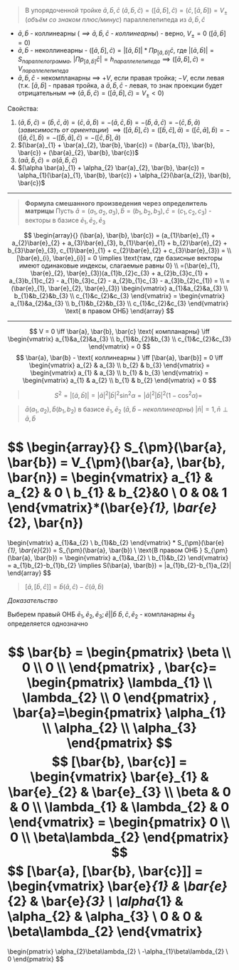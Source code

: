 >В упорядоченной тройке $\bar{a}, \bar{b}, \bar{c}$
>$(\bar{a}, \bar{b}, \bar{c}) = ([\bar{a}, \bar{b}], \bar{c}) = (\bar{c}, [\bar{a}, \bar{b}])= V_{\pm}$ (*объём со знаком плюс/минус*) параллелепипеда из $\bar{a}, \bar{b}, \bar{c}$

- $\bar{a}, \bar{b}$ - коллинеарны (*$\implies \bar{a},\bar{b},\bar{c}$ - коллинеарны*) - верно, $V_{\pm}=0 \ ([\bar{a}, \bar{b}] = 0)$
- $\bar{a}, \bar{b}$ - неколлинеарны - $([\bar{a}, \bar{b}], \bar{c}) = |[\bar{a}, \bar{b}]| * Пр_{[\bar{a}, \bar{b}]}\bar{c}$, где $|[\bar{a}, \bar{b}]| = S_{параллелограмма}$, $|Пр_{[\bar{a}, \bar{b}]} \bar{c}| = h_{параллелепипеда} \implies ([\bar{a}, \bar{b}], \bar{c}) = V_{параллелепипеда}$
- $\bar{a}, \bar{b}, \bar{c}$ - некомпланарны $\implies$ $+V$, если правая тройка; $-V$, если левая (т.к. $[\bar{a},\bar{b}]$ - правая тройка, а $\bar{a}, \bar{b}, \bar{c}$ - левая, то знак проекции будет отрицательным $\implies$ $(\bar{a}, \bar{b}, \bar{c}) = ([\bar{a}, \bar{b}], \bar{c}) = V_{\pm} < 0$)

Свойства:
1. $(\bar{a}, \bar{b}, \bar{c}) = (\bar{b}, \bar{c}, \bar{a}) = (\bar{c}, \bar{a}, \bar{b}) = -(\bar{a}, \bar{c}, \bar{b}) = -(\bar{b}, \bar{a}, \bar{c}) = -(\bar{c}, \bar{b}, \bar{a})$ (*зависимость от ориентации*) $\implies([\bar{a}, \bar{b}], \bar{c}) = ([\bar{b}, \bar{c}], \bar{a}) = ([\bar{c}, \bar{a}], \bar{b}) = -([\bar{a}, \bar{c}], \bar{b}) = -([\bar{b}, \bar{a}], \bar{c}) = -([\bar{c}, \bar{b}], \bar{a})$
2. $(\bar{a}_{1} + \bar{a}_{2}, \bar{b}, \bar{c}) = (\bar{a_{1}}, \bar{b}, \bar{c}) + (\bar{a}_{2}, \bar{b}, \bar{c})$
3. $(\alpha \bar{a}, \bar{b}, \bar{c}) = \alpha(\bar{a}, \bar{b}, \bar{c})$
4. $(\alpha \bar{a}_{1} + \alpha_{2} \bar{a}_{2}, \bar{b}, \bar{c}) = \alpha_{1}(\bar{a}_{1}, \bar{b}, \bar{c}) + \alpha_{2}(\bar{a_{2}}, \bar{b}, \bar{c})$

___

>**Формула смешанного произведения через определитель матрицы**
>Пусть $\bar{a} = (a_{1}, a_{2}, a_{3}), \bar{b} = (b_{1}, b_{2}, b_{3}), \bar{c} = (c_{1}, c_{2}, c_{3})$ - векторы в базисе $\bar{e}_{1}, \bar{e}_{2}, \bar{e}_{3}$ 

$$
\begin{array}{}
(\bar{a}, \bar{b}, \bar{c}) = (a_{1}\bar{e}_{1} + a_{2}\bar{e}_{2} + a_{3}\bar{e}_{3}, b_{1}\bar{e}_{1} + b_{2}\bar{e}_{2} + b_{3}\bar{e}_{3}, c_{1}\bar{e}_{1} + c_{2}\bar{e}_{2} + c_{3}\bar{e}_{3}) = \\
[\bar{e}_{i}, \bar{e}_{i}] = 0 \implies \text{там, где базисные векторы имеют одинаковые индексы, слагаемые равны 0}
\\
=(\bar{e}_{1}, \bar{e}_{2}, \bar{e}_{3})(a_{1}b_{2}c_{3} + a_{2}b_{3}c_{1} + a_{3}b_{1}c_{2} - a_{1}b_{3}c_{2} - a_{2}b_{1}c_{3} - a_{3}b_{2}c_{1}) =  \\
=(\bar{e}_{1}, \bar{e}_{2}, \bar{e}_{3}) \begin{vmatrix}
a_{1}&a_{2}&a_{3} \\
b_{1}&b_{2}&b_{3} \\
c_{1}&c_{2}&c_{3}
\end{vmatrix} = \begin{vmatrix}
a_{1}&a_{2}&a_{3} \\
b_{1}&b_{2}&b_{3} \\
c_{1}&c_{2}&c_{3}
\end{vmatrix} \text{ в правом ОНБ}
\end{array}
$$
___
$$
V = 0 \iff \bar{a}, \bar{b}, \bar{c} \text{ компланарны} \iff
\begin{vmatrix}
a_{1}&a_{2}&a_{3} \\
b_{1}&b_{2}&b_{3} \\
c_{1}&c_{2}&c_{3}
\end{vmatrix} = 0
$$
$$
\bar{a}, \bar{b} - \text{ коллинеарны } \iff [\bar{a}, \bar{b}] = 0 \iff
\begin{vmatrix}
a_{2} & a_{3} \\
b_{2} & b_{3}
\end{vmatrix} = \begin{vmatrix}
a_{1} & a_{3} \\
b_{1} & b_{3}
\end{vmatrix}
= \begin{vmatrix}
a_{1} & a_{2} \\
b_{1} & b_{2}
\end{vmatrix} = 0
$$

>$$
>S^2 = |[\bar{a}, \bar{b}]| = |\bar{a}|^2|\bar{b}|^2\sin^2\alpha = |\bar{a}|^2|\bar{b}|^2 (1-\cos^2\alpha)
=
$$

>$\bar{a}(a_{1}, a_{2}), \bar{b}(b_{1}, b_{2}) \text{ в базисе } \bar{e}_{1}, \bar{e}_{2} \ (\bar{a}, \bar{b} - неколлинеарны)$ 
>$|\bar{n}|=1, \bar{n} \perp \bar{a}, \bar{b}$

$$
\begin{array}{}
S_{\pm}(\bar{a}, \bar{b}) = V_{\pm}(\bar{a}, \bar{b}, \bar{n})
= \begin{vmatrix}
a_{1} & a_{2} & 0 \\
b_{1} & b_{2}&0 \\
0 & 0& 1
\end{vmatrix}*(\bar{e}_{1}, \bar{e}_{2}, \bar{n})
= 
\begin{vmatrix}
a_{1}&a_{2} \\
b_{1}&b_{2}
\end{vmatrix} * S_{\pm}(\bar{e}_{1}, \bar{e}_{2}) = S_{\pm}(\bar{a}, \bar{b}) \\
\text{В правом ОНБ } S_{\pm}(\bar{a}, \bar{b}) = 
\begin{vmatrix}
a_{1}&a_{2} \\
b_{1}&b_{2}
\end{vmatrix} = a_{1}b_{2}-b_{1}b_{2} \implies S(\bar{a}, \bar{b}) = |a_{1}b_{2}-b_{1}a_{2}|
\end{array}
$$

>$[\bar{a}, [\bar{b}, \bar{c}]] = \bar{b}(\bar{a}, \bar{c}) - \bar{c}(\bar{a}, \bar{b})$

*Доказательство*

Выберем правый ОНБ $\bar{e}_{1}, \bar{e}_{2}, \bar{e}_{3}; \bar{e} ||\bar{b}$
$\bar{b}, \bar{c}, \bar{e}_{2}$ - компланарны
$\bar{e}_{3}$ определяется однозначно

$$
\bar{b} =
\begin{pmatrix}
\beta \\
0 \\
0 \\
\end{pmatrix}
,
\bar{c}= \begin{pmatrix}
\lambda_{1} \\
\lambda_{2} \\
0
\end{pmatrix}
,
\bar{a}=\begin{pmatrix}
 \alpha_{1} \\
\alpha_{2} \\
\alpha_{3}
\end{pmatrix}
$$
$$
[\bar{b}, \bar{c}] =
\begin{vmatrix}
\bar{e}_{1} & \bar{e}_{2} & \bar{e}_{3} \\
\beta & 0 & 0 \\
\lambda_{1} & \lambda_{2} & 0
\end{vmatrix}
= \begin{pmatrix}
0 \\
0 \\
\beta\lambda_{2}
\end{pmatrix}
$$
$$
[\bar{a}, [\bar{b}, \bar{c}]] = 
\begin{vmatrix}
\bar{e}_{1} & \bar{e}_{2} & \bar{e}_{3} \\
\alpha_{1} & \alpha_{2} & \alpha_{3} \\
0 & 0 & \beta\lambda_{2}
\end{vmatrix}
=
\begin{pmatrix}
\alpha_{2}\beta\lambda_{2} \\
-\alpha_{1}\beta\lambda_{2} \\
0
\end{pmatrix}
$$